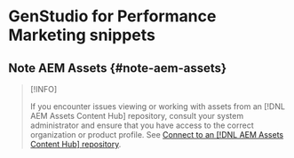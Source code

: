 # GenStudio for Performance Marketing snippets

## Note AEM Assets {#note-aem-assets}

>[!INFO]
>
>If you encounter issues viewing or working with assets from an [!DNL AEM Assets Content Hub] repository, consult your system administrator and ensure that you have access to the correct organization or product profile. See [Connect to an [!DNL AEM Assets Content Hub] repository](/help/user-guide/content/connect-aem-repo.md).

